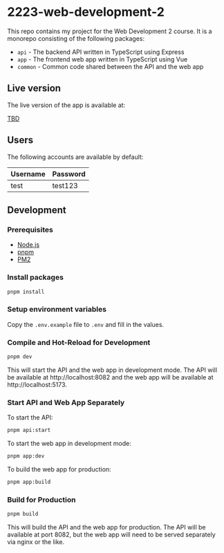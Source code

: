 # 2223-web-development-2

This repo contains my project for the Web Development 2 course. It is a monorepo consisting of the following packages:

- `api` - The backend API written in TypeScript using Express
- `app` - The frontend web app written in TypeScript using Vue
- `common` - Common code shared between the API and the web app

## Live version

The live version of the app is available at:

[TBD]()

## Users

The following accounts are available by default:

| Username  | Password |
| --------- | -------- |
| test      | test123  |

## Development

### Prerequisites

- [Node.js](https://nodejs.org/en/)
- [pnpm](https://pnpm.io/)
- [PM2](https://www.npmjs.com/package/pm2)

### Install packages

```sh
pnpm install
```

### Setup environment variables

Copy the `.env.example` file to `.env` and fill in the values.

### Compile and Hot-Reload for Development

```sh
pnpm dev
```

This will start the API and the web app in development mode. The API will be available at http://localhost:8082 and the web app will be available at http://localhost:5173.

### Start API and Web App Separately

To start the API:
```sh
pnpm api:start
```

To start the web app in development mode:
```sh
pnpm app:dev
```

To build the web app for production:
```sh
pnpm app:build
```

### Build for Production

```sh
pnpm build
```

This will build the API and the web app for production. The API will be available at port 8082, but the web app will need to be served separately via nginx or the like.

